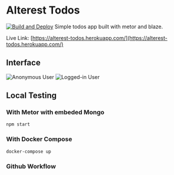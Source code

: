 # Alterest Todos
[![Build and Deploy](https://github.com/saurabh73/alterest-todos/actions/workflows/main.yml/badge.svg?branch=master&event=push)](https://github.com/saurabh73/alterest-todos/actions/workflows/main.yml)
Simple todos app built with metor and blaze.

Live Link: [https://alterest-todos.herokuapp.com/](https://alterest-todos.herokuapp.com/)

## Interface

![Anonymous User](https://res.cloudinary.com/dren4jgbp/image/upload/c_scale,w_300/v1641846717/alterest/scree1.png)
![Logged-in User](https://res.cloudinary.com/dren4jgbp/image/upload/c_scale,w_300/v1641846906/alterest/screen2.png)

## Local Testing

### With Metor with embeded Mongo
```
npm start
``` 

### With Docker Compose
```
docker-compose up
```

### Github Workflow
